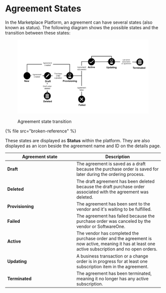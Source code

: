 # Agreement States

In the Marketplace Platform, an agreement can have several states (also known as status). The following diagram shows the possible states and the transition between these states:

<figure><img src="../../../.gitbook/assets/Agreements (2).png" alt=""><figcaption><p>Agreement state transition</p></figcaption></figure>

{% file src="broken-reference" %}

These states are displayed as **Status** within the platform. They are also displayed as an icon beside the agreement name and ID on the details page.&#x20;

<table><thead><tr><th width="210">Agreement state</th><th>Description</th></tr></thead><tbody><tr><td><strong>Draft</strong></td><td>The agreement is saved as a draft because the purchase order is saved for later during the ordering process. </td></tr><tr><td><strong>Deleted</strong> </td><td>The draft agreement has been deleted because the draft purchase order associated with the agreement was deleted.</td></tr><tr><td><strong>Provisioning</strong></td><td>The agreement has been sent to the vendor and it's waiting to be fulfilled.</td></tr><tr><td><strong>Failed</strong></td><td>The agreement has failed because the purchase order was canceled by the vendor or SoftwareOne. </td></tr><tr><td><strong>Active</strong> </td><td>The vendor has completed the purchase order and the agreement is now active, meaning it has at least one active subscription and no open orders.</td></tr><tr><td><strong>Updating</strong></td><td>A business transaction or a change order is in progress for at least one subscription item in the agreement.</td></tr><tr><td><strong>Terminated</strong></td><td>The agreement has been terminated, meaning it no longer has any active subscription. </td></tr></tbody></table>
